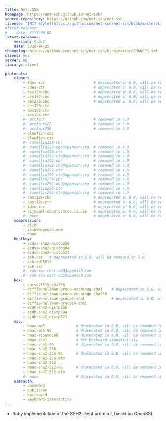 ```yaml
---
title: Net::SSH
homepage: https://net-ssh.github.io/net-ssh/
source-repository: https://github.com/net-ssh/net-ssh
license: "[MIT style](https://github.com/net-ssh/net-ssh/blob/master/LICENSE.txt)"
#first-release:
#    date: YYYY-MM-DD
latest-release:
    version: 6.0.2
    date: 2020-04-25
changelog: https://github.com/net-ssh/net-ssh/blob/master/CHANGES.txt
client: yes
server: no
library: client

protocols:
    cipher:
        - 3des-cbc                      # deprecated in 6.0, will be removed in 7.0
        - 3des-ctr                      # deprecated in 6.0, will be removed in 7.0
        - aes128-cbc                    # deprecated in 6.0, will be removed in 7.0
        - aes192-cbc                    # deprecated in 6.0, will be removed in 7.0
        - aes256-cbc                    # deprecated in 6.0, will be removed in 7.0
        - aes128-ctr
        - aes192-ctr
        - aes256-ctr
        #- arcfour                      # removed in 6.0
        #- arcfour128                   # removed in 6.0
        #- arcfour256                   # removed in 6.0
        - blowfish-cbc
        - blowfish-ctr
        #- camellia128-cbc
        #- camellia128-cbc@openssh.org  # removed in 4.0
        #- camellia128-ctr              # removed in 4.0
        #- camellia128-ctr@openssh.org  # removed in 4.0
        #- camellia192-cbc              # removed in 4.0
        #- camellia192-cbc@openssh.org  # removed in 4.0
        #- camellia192-ctr              # removed in 4.0
        #- camellia192-ctr@openssh.org  # removed in 4.0
        #- camellia256-cbc              # removed in 4.0
        #- camellia256-cbc@openssh.org  # removed in 4.0
        #- camellia256-ctr              # removed in 4.0
        #- camellia256-ctr@openssh.org  # removed in 4.0
        - cast128-cbc                   # deprecated in 6.0, will be removed in 7.0
        - cast128-ctr                   # deprecated in 6.0, will be removed in 7.0
        - idea-cbc                      # deprecated in 6.0, will be removed in 7.0
        - rijndael-cbc@lysator.liu.se   # deprecated in 6.0, will be removed in 7.0
        #- none                         # deprecated in 6.0, will be removed in 7.0
    compression:
        - zlib
        - zlib@openssh.com
        - none
    hostkey:
        - ecdsa-sha2-nistp256
        - ecdsa-sha2-nistp384
        - ecdsa-sha2-nistp521
        - ssh-dss   # deprecated in 6.0, will be removed in 7.0
        - ssh-ed25519
        - ssh-rsa
        #- ssh-rsa-cert-v00@openssh.com
        #- ssh-rsa-cert-v01@openssh.com
    kex:
        - curve25519-sha256
        - diffie-hellman-group-exchange-sha1    # deprecated in 6.0, will be removed in 7.0
        - diffie-hellman-group-exchange-sha256
        - diffie-hellman-group1-sha1            # deprecated in 6.0, will be removed in 7.0
        - diffie-hellman-group14-sha1
        - ecdh-sha2-nistp256
        - ecdh-sha2-nistp384
        - ecdh-sha2-nistp521
    mac:
        - hmac-md5              # deprecated in 6.0, will be removed in 7.0
        - hmac-md5-96           # deprecated in 6.0, will be removed in 7.0
        - hmac-ripemd160        # deprecated in 6.0, will be removed in 7.0
        - hmac-sha1             # for backward compatibility
        - hmac-sha1-96          # deprecated in 6.0, will be removed in 7.0
        - hmac-sha2-256
        - hmac-sha2-256-96      # deprecated in 6.0, will be removed in 7.0
        - hmac-sha2-256-etm
        - hmac-sha2-512
        - hmac-sha2-512-96      # deprecated in 6.0, will be removed in 7.0
        - hmac-sha2-512-etm
        #- none                 # deprecated in 6.0, will be removed in 7.0
    userauth:
        - password
        - publickey
        - hostbased
        - keyboard-interactive
---
```

* Ruby implementation of the SSH2 client protocol, based on OpenSSL
